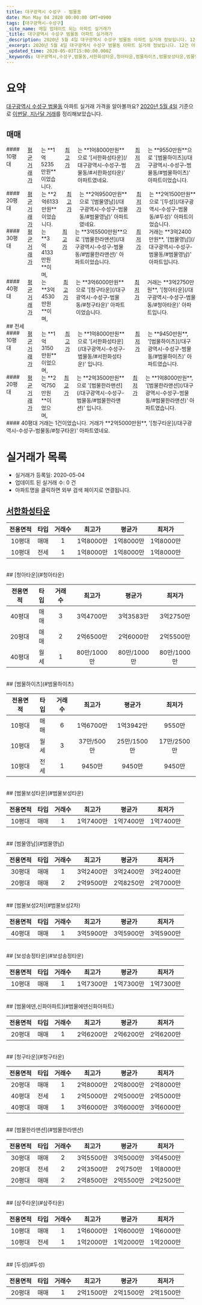 ```yaml
---
title: 대구광역시 수성구 - 범물동
date: Mon May 04 2020 00:00:00 GMT+0900
tags: [대구광역시-수성구]
_site_name: 매일 업데이트 되는 아파트 실거래가
_title: 대구광역시 수성구 범물동 아파트 실거래가
_description: 2020년 5월 4일 대구광역시 수성구 범물동 아파트 실거래 정보입니다. 12건 아파트 정보가 있습니다.
_excerpt: 2020년 5월 4일 대구광역시 수성구 범물동 아파트 실거래 정보입니다. 12건 아파트 정보가 있습니다.
_updated_time: 2020-05-03T15:00:00.000Z
_keywords: 대구광역시,수성구,범물동,서한화성타운,청아타운,범물하이츠,범물보성타운,범물영남,범물보성2차,보성송정타운,범물에덴,신화아파트,청구타운,범물한라맨션,삼주타운,두성
---
```





# 요약
<ins>대구광역시 수성구 범물동</ins> 아파트 실거래 가격을 알아볼까요? <ins>2020년 5월 4일</ins> 기준으로 <ins>이번달, 지난달 거래</ins>를 정리해보았습니다.

## 매매
<div class="container">
<div class="six columns" markdown="1">
#### 10평대
<ins>평균 거래가</ins>는 **1억5235만원**이었습니다. <ins>최고가</ins>는 **1억8000만원**으로 '[서한화성타운](/대구광역시-수성구-범물동/#서한화성타운)' 아파트였네요. <ins>최저가</ins>는 **9550만원**으로 '[범물하이츠](/대구광역시-수성구-범물동/#범물하이츠)' 아파트이었습니다.
</div>
<div class="six columns" markdown="1">
#### 20평대
<ins>평균 거래가</ins>는 **2억6133만원**이었습니다. <ins>최고가</ins>는 **2억9500만원**으로 '[범물영남](/대구광역시-수성구-범물동/#범물영남)' 아파트였네요. <ins>최저가</ins>는 **2억1500만원**으로 '[두성](/대구광역시-수성구-범물동/#두성)' 아파트이었습니다.
</div>
</div>
<div class="container">
<div class="six columns" markdown="1">
#### 30평대
<ins>평균 거래가</ins>는 **3억4133만원**이며, <ins>최고가</ins>는 **3억5500만원**으로 '[범물한라맨션](/대구광역시-수성구-범물동/#범물한라맨션)' 아파트이었습니다. <ins>최저가</ins> 거래는 **3억2400만원**, '[범물영남](/대구광역시-수성구-범물동/#범물영남)' 아파트입니다.
</div>
<div class="six columns" markdown="1">
#### 40평대
<ins>평균 거래가</ins>는 **3억4530만원**이며, <ins>최고가</ins>는 **3억6000만원**으로 '[청구타운](/대구광역시-수성구-범물동/#청구타운)' 아파트이었습니다. <ins>최저가</ins> 거래는 **3억2750만원**, '[청아타운](/대구광역시-수성구-범물동/#청아타운)' 아파트입니다.
</div>
</div>
## 전세
<div class="container">
<div class="six columns" markdown="1">
#### 10평대
<ins>평균 거래가</ins>는 **1억3150만원**이었으며, <ins>최고가</ins>는 **1억8000만원**으로 '[서한화성타운](/대구광역시-수성구-범물동/#서한화성타운)' 입니다. <ins>최저가</ins>는 **9450만원**, '[범물하이츠](/대구광역시-수성구-범물동/#범물하이츠)' 아파트였습니다.
</div>
<div class="six columns" markdown="1">
#### 20평대
<ins>평균 거래가</ins>는 **2억750만원**이었으며, <ins>최고가</ins>는 **2억3500만원**으로 '[범물한라맨션](/대구광역시-수성구-범물동/#범물한라맨션)' 입니다. <ins>최저가</ins>는 **1억8000만원**, '[범물한라맨션](/대구광역시-수성구-범물동/#범물한라맨션)' 아파트였습니다.
</div>
</div>
<div class="container">
<div class="twelve columns" markdown="1">
#### 40평대
거래는 1건이었습니다. 거래가 **2억5000만원**, '[청구타운](/대구광역시-수성구-범물동/#청구타운)' 아파트였네요.
</div>
</div>



# 실거래가 목록
- 실거래가 등록일: 2020-05-04
- 업데이트 된 실거래 수: 0 건
- 아파트명을 클릭하면 외부 검색 페이지로 연결됩니다.

## [서한화성타운](#서한화성타운)

|전용면적|타입|거래수|최고가|평균가|최저가|
|:---:|:---:|:---:|:---:|:---:|:---:|
|10평대|<span class="deal-type-1">매매</span>|1|1억8000만|1억8000만|1억8000만|
|10평대|<span class="deal-type-2">전세</span>|1|1억8000만|1억8000만|1억8000만|

<br/>
## [청아타운](#청아타운)

|전용면적|타입|거래수|최고가|평균가|최저가|
|:---:|:---:|:---:|:---:|:---:|:---:|
|40평대|<span class="deal-type-1">매매</span>|3|3억4700만|3억3583만|3억2750만|
|20평대|<span class="deal-type-1">매매</span>|2|2억6500만|2억6000만|2억5500만|
|40평대|<span class="deal-type-3">월세</span>|1|80만/1000만|80만/1000만|80만/1000만|

<br/>
## [범물하이츠](#범물하이츠)

|전용면적|타입|거래수|최고가|평균가|최저가|
|:---:|:---:|:---:|:---:|:---:|:---:|
|10평대|<span class="deal-type-1">매매</span>|6|1억6700만|1억3942만|9550만|
|10평대|<span class="deal-type-3">월세</span>|3|37만/500만|25만/1500만|17만/2500만|
|10평대|<span class="deal-type-2">전세</span>|1|9450만|9450만|9450만|

<br/>
## [범물보성타운](#범물보성타운)

|전용면적|타입|거래수|최고가|평균가|최저가|
|:---:|:---:|:---:|:---:|:---:|:---:|
|10평대|<span class="deal-type-1">매매</span>|1|1억7400만|1억7400만|1억7400만|

<br/>
## [범물영남](#범물영남)

|전용면적|타입|거래수|최고가|평균가|최저가|
|:---:|:---:|:---:|:---:|:---:|:---:|
|30평대|<span class="deal-type-1">매매</span>|1|3억2400만|3억2400만|3억2400만|
|20평대|<span class="deal-type-1">매매</span>|2|2억9500만|2억8250만|2억7000만|

<br/>
## [범물보성2차](#범물보성2차)

|전용면적|타입|거래수|최고가|평균가|최저가|
|:---:|:---:|:---:|:---:|:---:|:---:|
|40평대|<span class="deal-type-1">매매</span>|1|3억5900만|3억5900만|3억5900만|

<br/>
## [보성송정타운](#보성송정타운)

|전용면적|타입|거래수|최고가|평균가|최저가|
|:---:|:---:|:---:|:---:|:---:|:---:|
|10평대|<span class="deal-type-1">매매</span>|1|1억7300만|1억7300만|1억7300만|

<br/>
## [범물에덴,신화아파트](#범물에덴신화아파트)

|전용면적|타입|거래수|최고가|평균가|최저가|
|:---:|:---:|:---:|:---:|:---:|:---:|
|20평대|<span class="deal-type-1">매매</span>|1|2억6200만|2억6200만|2억6200만|

<br/>
## [청구타운](#청구타운)

|전용면적|타입|거래수|최고가|평균가|최저가|
|:---:|:---:|:---:|:---:|:---:|:---:|
|20평대|<span class="deal-type-1">매매</span>|1|2억8000만|2억8000만|2억8000만|
|40평대|<span class="deal-type-2">전세</span>|1|2억5000만|2억5000만|2억5000만|
|40평대|<span class="deal-type-1">매매</span>|1|3억6000만|3억6000만|3억6000만|

<br/>
## [범물한라맨션](#범물한라맨션)

|전용면적|타입|거래수|최고가|평균가|최저가|
|:---:|:---:|:---:|:---:|:---:|:---:|
|30평대|<span class="deal-type-1">매매</span>|2|3억5500만|3억5000만|3억4500만|
|20평대|<span class="deal-type-2">전세</span>|2|2억3500만|2억750만|1억8000만|
|20평대|<span class="deal-type-1">매매</span>|2|2억8500만|2억5500만|2억2500만|

<br/>
## [삼주타운](#삼주타운)

|전용면적|타입|거래수|최고가|평균가|최저가|
|:---:|:---:|:---:|:---:|:---:|:---:|
|10평대|<span class="deal-type-1">매매</span>|1|1억6000만|1억6000만|1억6000만|
|10평대|<span class="deal-type-2">전세</span>|1|1억2000만|1억2000만|1억2000만|

<br/>
## [두성](#두성)

|전용면적|타입|거래수|최고가|평균가|최저가|
|:---:|:---:|:---:|:---:|:---:|:---:|
|20평대|<span class="deal-type-1">매매</span>|1|2억1500만|2억1500만|2억1500만|

<br/>




